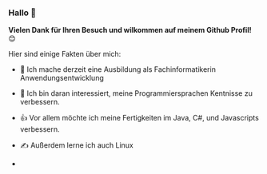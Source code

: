 ### Hallo 👋

**Vielen Dank für Ihren Besuch und wilkommen auf meinem Github Profil!** 😊

Hier sind einige Fakten über mich:

- 🔭 Ich mache derzeit eine Ausbildung als Fachinformatikerin Anwendungsentwicklung

- 🌱 Ich bin daran interessiert, meine Programmiersprachen Kentnisse zu verbessern.

- :+1: Vor allem möchte ich meine Fertigkeiten im Java, C#, und Javascripts verbessern.

- ✍ Außerdem lerne ich auch Linux

- 


